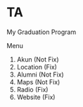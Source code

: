 # TA
My Graduation Program

Menu 
1. Akun       (Not Fix)
2. Location   (Fix)
3. Alumni     (Not Fix)
4. Maps       (Not Fix)
5. Radio      (Fix)
6. Website    (Fix)
